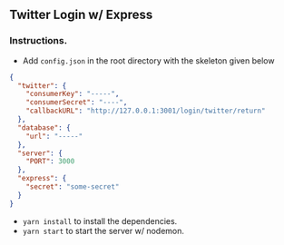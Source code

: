## Twitter Login w/ Express

### Instructions.

- Add `config.json` in the root directory with the skeleton given below

```json
{
  "twitter": {
    "consumerKey": "-----",
    "consumerSecret": "----",
    "callbackURL": "http://127.0.0.1:3001/login/twitter/return"
  },
  "database": {
    "url": "-----"
  },
  "server": {
    "PORT": 3000
  },
  "express": {
    "secret": "some-secret"
  }
}

```
- `yarn install` to install the dependencies.
- `yarn start` to start the server w/ nodemon.
